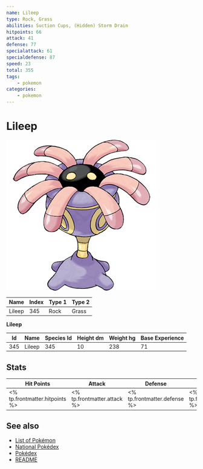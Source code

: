 ```yaml
---
name: Lileep
type: Rock, Grass
abilities: Suction Cups, (Hidden) Storm Drain
hitpoints: 66
attack: 41
defense: 77
specialattack: 61
specialdefense: 87
speed: 23
total: 355
tags:
    - pokemon
categories:
    - pokemon
---
```


# Lileep


![Lileep](images/345.png)

| **Name** | **Index** | **Type 1** | **Type 2** |
|----|----|----|----|
| Lileep | 345 | Rock | Grass  |

**Lileep** 




| **Id** | **Name** | **Species Id** | **Height dm** | **Weight hg** | **Base Experience** |
|--------|----------|----------------|------------|------------|---------------------|
| 345 | Lileep | 345 | 10 | 238 | 71 |



## Stats

| **Hit Points** | **Attack** | **Defense** | **Special Attack** | **Special Defense** | **Speed** | **Total** |
|----------------|------------|-------------|--------------------|---------------------|-----------|-----------|
| <% tp.frontmatter.hitpoints %> | <% tp.frontmatter.attack %> | <% tp.frontmatter.defense %> | <% tp.frontmatter.specialattack %> | <% tp.frontmatter.specialdefense %> | <% tp.frontmatter.speed %> | <% tp.frontmatter.total %> |

## See also

- [List of Pokémon](../pokemon.md)
- [National Pokédex](../national_pokedex.md)
- [Pokédex](../pokedex.md)
- [README](../README.md)

